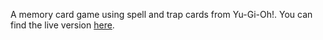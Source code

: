 A memory card game using spell and trap cards from Yu-Gi-Oh!. You can find the live version [here](https://toaster554.github.io/memory-card/).

